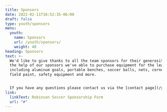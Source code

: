```yaml
---
title: Sponsors
date: 2022-02-11T16:52:35-06:00
draft: false
type: youth/sponsors
menu:
  youth:
    name: Sponsors
    url: /youth/sponsors/
    weight: 40
heading: Sponsors
text: >-
  We'd like to give thanks to all the team sponsors for their generosity!  With
  the help of our sponsors we've able to purchase equipment for the league
  including aluminum goals, portable benches, soccer balls, nets, corner flags,
  field paint, safety equipment and more.


  If you have any questions please contact us via the [contact page](/youth/contact/).
link:
  linkText: Robinson Soccer Sponsorship Form
  url: "#"
---
```

